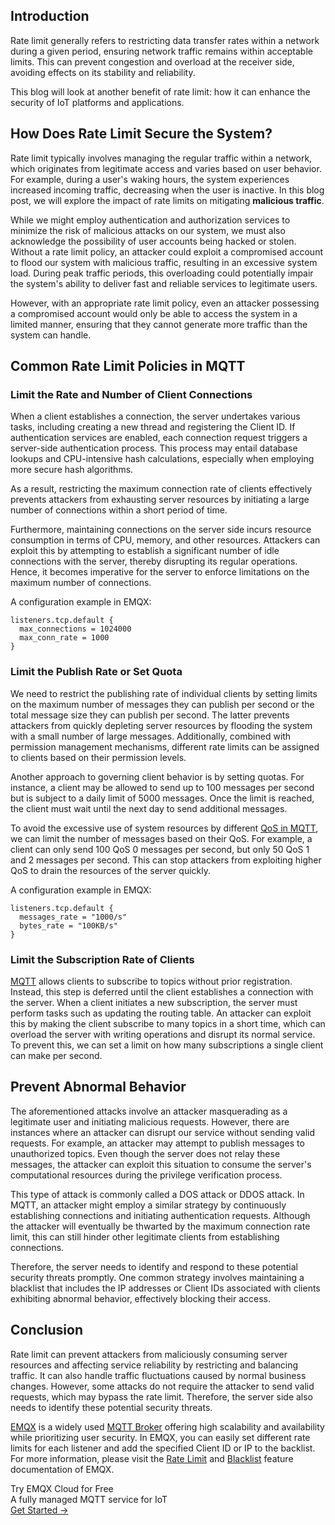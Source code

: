 ## Introduction

Rate limit generally refers to restricting data transfer rates within a network during a given period, ensuring network traffic remains within acceptable limits. This can prevent congestion and overload at the receiver side, avoiding effects on its stability and reliability.

This blog will look at another benefit of rate limit: how it can enhance the security of IoT platforms and applications.

## How Does Rate Limit Secure the System?

Rate limit typically involves managing the regular traffic within a network, which originates from legitimate access and varies based on user behavior. For example, during a user's waking hours, the system experiences increased incoming traffic, decreasing when the user is inactive. In this blog post, we will explore the impact of rate limits on mitigating **malicious traffic**.

While we might employ authentication and authorization services to minimize the risk of malicious attacks on our system, we must also acknowledge the possibility of user accounts being hacked or stolen. Without a rate limit policy, an attacker could exploit a compromised account to flood our system with malicious traffic, resulting in an excessive system load. During peak traffic periods, this overloading could potentially impair the system's ability to deliver fast and reliable services to legitimate users.

However, with an appropriate rate limit policy, even an attacker possessing a compromised account would only be able to access the system in a limited manner, ensuring that they cannot generate more traffic than the system can handle.

## Common Rate Limit Policies in MQTT

### Limit the Rate and Number of Client Connections

When a client establishes a connection, the server undertakes various tasks, including creating a new thread and registering the Client ID. If authentication services are enabled, each connection request triggers a server-side authentication process. This process may entail database lookups and CPU-intensive hash calculations, especially when employing more secure hash algorithms.

As a result, restricting the maximum connection rate of clients effectively prevents attackers from exhausting server resources by initiating a large number of connections within a short period of time.

Furthermore, maintaining connections on the server side incurs resource consumption in terms of CPU, memory, and other resources. Attackers can exploit this by attempting to establish a significant number of idle connections with the server, thereby disrupting its regular operations. Hence, it becomes imperative for the server to enforce limitations on the maximum number of connections.

A configuration example in EMQX:

```
listeners.tcp.default {
  max_connections = 1024000
  max_conn_rate = 1000
}
```

### Limit the Publish Rate or Set Quota

We need to restrict the publishing rate of individual clients by setting limits on the maximum number of messages they can publish per second or the total message size they can publish per second. The latter prevents attackers from quickly depleting server resources by flooding the system with a small number of large messages. Additionally, combined with permission management mechanisms, different rate limits can be assigned to clients based on their permission levels.

Another approach to governing client behavior is by setting quotas. For instance, a client may be allowed to send up to 100 messages per second but is subject to a daily limit of 5000 messages. Once the limit is reached, the client must wait until the next day to send additional messages.

To avoid the excessive use of system resources by different [QoS in MQTT](https://www.emqx.com/en/blog/introduction-to-mqtt-qos), we can limit the number of messages based on their QoS. For example, a client can only send 100 QoS 0 messages per second, but only 50 QoS 1 and 2 messages per second. This can stop attackers from exploiting higher QoS to drain the resources of the server quickly.

A configuration example in EMQX:

```
listeners.tcp.default {
  messages_rate = "1000/s"
  bytes_rate = "100KB/s"
}
```

### Limit the Subscription Rate of Clients

[MQTT](https://www.emqx.com/en/blog/the-easiest-guide-to-getting-started-with-mqtt) allows clients to subscribe to topics without prior registration. Instead, this step is deferred until the client establishes a connection with the server. When a client initiates a new subscription, the server must perform tasks such as updating the routing table. An attacker can exploit this by making the client subscribe to many topics in a short time, which can overload the server with writing operations and disrupt its normal service. To prevent this, we can set a limit on how many subscriptions a single client can make per second.

## Prevent Abnormal Behavior

The aforementioned attacks involve an attacker masquerading as a legitimate user and initiating malicious requests. However, there are instances where an attacker can disrupt our service without sending valid requests. For example, an attacker may attempt to publish messages to unauthorized topics. Even though the server does not relay these messages, the attacker can exploit this situation to consume the server's computational resources during the privilege verification process.

This type of attack is commonly called a DOS attack or DDOS attack. In MQTT, an attacker might employ a similar strategy by continuously establishing connections and initiating authentication requests. Although the attacker will eventually be thwarted by the maximum connection rate limit, this can still hinder other legitimate clients from establishing connections.

Therefore, the server needs to identify and respond to these potential security threats promptly. One common strategy involves maintaining a blacklist that includes the IP addresses or Client IDs associated with clients exhibiting abnormal behavior, effectively blocking their access.

## Conclusion

Rate limit can prevent attackers from maliciously consuming server resources and affecting service reliability by restricting and balancing traffic. It can also handle traffic fluctuations caused by normal business changes. However, some attacks do not require the attacker to send valid requests, which may bypass the rate limit. Therefore, the server side also needs to identify these potential security threats.

[EMQX](https://www.emqx.io/) is a widely used [MQTT Broker](https://www.emqx.com/en/blog/the-ultimate-guide-to-mqtt-broker-comparison) offering high scalability and availability while prioritizing user security. In EMQX, you can easily set different rate limits for each listener and add the specified Client ID or IP to the backlist. For more information, please visit the [Rate Limit](https://docs.emqx.com/zh/emqx/v5.0/rate-limit/rate-limit.html) and [Blacklist](https://docs.emqx.com/zh/emqx/v5.0/access-control/blacklist.html) feature documentation of EMQX.





<section class="promotion">
    <div>
        Try EMQX Cloud for Free
        <div class="is-size-14 is-text-normal has-text-weight-normal">A fully managed MQTT service for IoT</div>
    </div>
    <a href="https://accounts.emqx.com/signup?continue=https://cloud-intl.emqx.com/console/deployments/0?oper=new" class="button is-gradient px-5">Get Started →</a>
</section>
